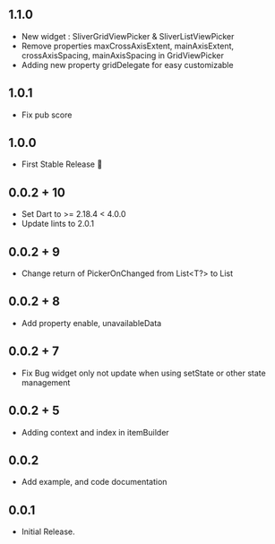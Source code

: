 ## 1.1.0

- New widget : SliverGridViewPicker & SliverListViewPicker
- Remove properties maxCrossAxisExtent, mainAxisExtent, crossAxisSpacing, mainAxisSpacing in GridViewPicker
- Adding new property gridDelegate for easy customizable

## 1.0.1

- Fix pub score

## 1.0.0

- First Stable Release :rocket:

## 0.0.2 + 10

- Set Dart to >= 2.18.4 < 4.0.0
- Update lints to 2.0.1

## 0.0.2 + 9

- Change return of PickerOnChanged from List<T?> to List<T>

## 0.0.2 + 8

- Add property enable, unavailableData

## 0.0.2 + 7

- Fix Bug widget only not update when using setState or other state management

## 0.0.2 + 5

- Adding context and index in itemBuilder

## 0.0.2

- Add example, and code documentation

## 0.0.1

- Initial Release.
